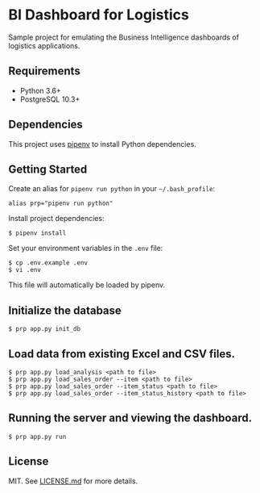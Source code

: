 # BI Dashboard for Logistics

Sample project for emulating the Business Intelligence dashboards of logistics applications.

## Requirements

* Python 3.6+
* PostgreSQL 10.3+

## Dependencies

This project uses [pipenv](https://github.com/pypa/pipenv) to install Python dependencies.

## Getting Started

Create an alias for `pipenv run python` in your `~/.bash_profile`:

```
alias prp="pipenv run python"
```

Install project dependencies:

```
$ pipenv install
```

Set your environment variables in the `.env` file:

```
$ cp .env.example .env
$ vi .env
```

This file will automatically be loaded by pipenv.

## Initialize the database

```
$ prp app.py init_db
```

## Load data from existing Excel and CSV files.

```
$ prp app.py load_analysis <path to file>
$ prp app.py load_sales_order --item <path to file>
$ prp app.py load_sales_order --item_status <path to file>
$ prp app.py load_sales_order --item_status_history <path to file>
```

## Running the server and viewing the dashboard.

```
$ prp app.py run
```

## License

MIT. See [LICENSE.md](LICENSE.md) for more details.
